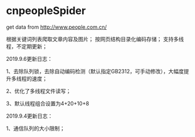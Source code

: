 # cnpeopleSpider

get data from http://www.people.com.cn/

根据关键词列表爬取文章内容及图片；
按网页结构目录化编码存储；
支持多线程，不定期更新；


2019.9.6更新日志：

1、去除队列锁，去除自动编码检测（默认指定GB2312，可手动修改），大幅度提升多线程的速度；

2、优化了多线程文件读写；

3、默认线程组合设置为4+20+10+8


2019.9.4更新日志：

1、通信队列的大小限制；

